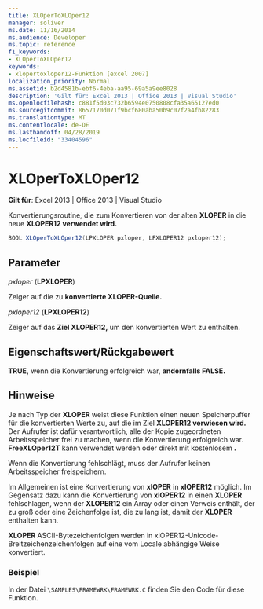 ```yaml
---
title: XLOperToXLOper12
manager: soliver
ms.date: 11/16/2014
ms.audience: Developer
ms.topic: reference
f1_keywords:
- XLOperToXLOper12
keywords:
- xlopertoxloper12-Funktion [excel 2007]
localization_priority: Normal
ms.assetid: b2d4581b-ebf6-4eba-aa95-69a5a9ee8028
description: 'Gilt für: Excel 2013 | Office 2013 | Visual Studio'
ms.openlocfilehash: c881f5d03c732b6594e0750808cfa35a65127ed0
ms.sourcegitcommit: 8657170d071f9bcf680aba50b9c07f2a4fb82283
ms.translationtype: MT
ms.contentlocale: de-DE
ms.lasthandoff: 04/28/2019
ms.locfileid: "33404596"
---
```

# <a name="xlopertoxloper12"></a>XLOperToXLOper12

**Gilt für**: Excel 2013 | Office 2013 | Visual Studio 
  
Konvertierungsroutine, die zum Konvertieren von der alten **XLOPER** in die neue **XLOPER12 verwendet wird.**
  
```cs
BOOL XLOperToXLOper12(LPXLOPER pxloper, LPXLOPER12 pxloper12);
```

## <a name="parameters"></a>Parameter

_pxloper_ (**LPXLOPER**)
  
Zeiger auf die zu **konvertierte XLOPER-Quelle.** 
  
_pxloper12_ (**LPXLOPER12**)
  
Zeiger auf das **Ziel XLOPER12,** um den konvertierten Wert zu enthalten. 
  
## <a name="property-valuereturn-value"></a>Eigenschaftswert/Rückgabewert

**TRUE,** wenn die Konvertierung erfolgreich war, **andernfalls FALSE.** 
  
## <a name="remarks"></a>Hinweise

Je nach Typ der **XLOPER** weist diese Funktion einen neuen Speicherpuffer für die konvertierten Werte zu, auf die im Ziel **XLOPER12 verwiesen wird.** Der Aufrufer ist dafür verantwortlich, alle der Kopie zugeordneten Arbeitsspeicher frei zu machen, wenn die Konvertierung erfolgreich war. **FreeXLOper12T** kann verwendet werden oder direkt mit kostenlosem **.**
  
Wenn die Konvertierung fehlschlägt, muss der Aufrufer keinen Arbeitsspeicher freispeichern.
  
Im Allgemeinen ist eine Konvertierung von **xlOPER** in **xlOPER12** möglich. Im Gegensatz dazu kann die Konvertierung von **xlOPER12** in einen **XLOPER** fehlschlagen, wenn der **XLOPER12** ein Array oder einen Verweis enthält, der zu groß oder eine Zeichenfolge ist, die zu lang ist, damit der **XLOPER** enthalten kann. 
  
**XLOPER** ASCII-Bytezeichenfolgen werden in xlOPER12-Unicode-Breitzeichenzeichenfolgen auf eine vom Locale abhängige Weise konvertiert.  
  
### <a name="example"></a>Beispiel

In der Datei  `\SAMPLES\FRAMEWRK\FRAMEWRK.C` finden Sie den Code für diese Funktion. 
  

